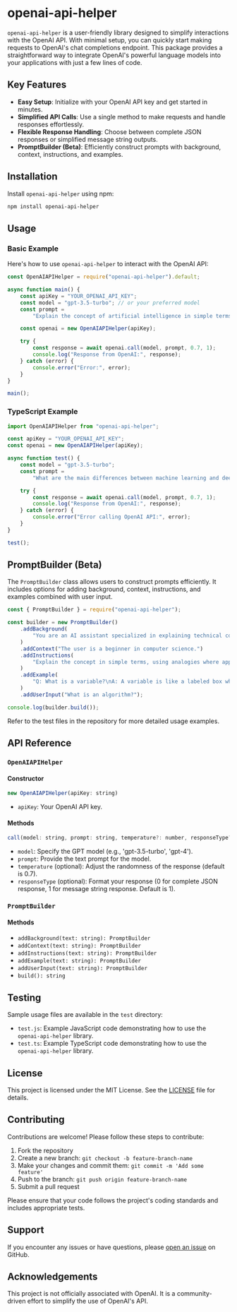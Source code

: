 # openai-api-helper

`openai-api-helper` is a user-friendly library designed to simplify interactions with the OpenAI API. With minimal setup, you can quickly start making requests to OpenAI's chat completions endpoint. This package provides a straightforward way to integrate OpenAI's powerful language models into your applications with just a few lines of code.

## Key Features

- **Easy Setup**: Initialize with your OpenAI API key and get started in minutes.
- **Simplified API Calls**: Use a single method to make requests and handle responses effortlessly.
- **Flexible Response Handling**: Choose between complete JSON responses or simplified message string outputs.
- **PromptBuilder (Beta)**: Efficiently construct prompts with background, context, instructions, and examples.

## Installation

Install `openai-api-helper` using npm:

```bash
npm install openai-api-helper
```

## Usage

### Basic Example

Here's how to use `openai-api-helper` to interact with the OpenAI API:

```javascript
const OpenAIAPIHelper = require("openai-api-helper").default;

async function main() {
	const apiKey = "YOUR_OPENAI_API_KEY";
	const model = "gpt-3.5-turbo"; // or your preferred model
	const prompt =
		"Explain the concept of artificial intelligence in simple terms.";

	const openai = new OpenAIAPIHelper(apiKey);

	try {
		const response = await openai.call(model, prompt, 0.7, 1);
		console.log("Response from OpenAI:", response);
	} catch (error) {
		console.error("Error:", error);
	}
}

main();
```

### TypeScript Example

```typescript
import OpenAIAPIHelper from "openai-api-helper";

const apiKey = "YOUR_OPENAI_API_KEY";
const openai = new OpenAIAPIHelper(apiKey);

async function test() {
	const model = "gpt-3.5-turbo";
	const prompt =
		"What are the main differences between machine learning and deep learning?";

	try {
		const response = await openai.call(model, prompt, 0.7, 1);
		console.log("Response from OpenAI:", response);
	} catch (error) {
		console.error("Error calling OpenAI API:", error);
	}
}

test();
```

## PromptBuilder (Beta)

The `PromptBuilder` class allows users to construct prompts efficiently. It includes options for adding background, context, instructions, and examples combined with user input.

```javascript
const { PromptBuilder } = require("openai-api-helper");

const builder = new PromptBuilder()
	.addBackground(
		"You are an AI assistant specialized in explaining technical concepts."
	)
	.addContext("The user is a beginner in computer science.")
	.addInstructions(
		"Explain the concept in simple terms, using analogies where appropriate."
	)
	.addExample(
		"Q: What is a variable?\nA: A variable is like a labeled box where you can store information. Just as you might put toys in a box labeled 'Toys', you can put data in a variable with a specific name."
	)
	.addUserInput("What is an algorithm?");

console.log(builder.build());
```

Refer to the test files in the repository for more detailed usage examples.

## API Reference

### `OpenAIAPIHelper`

#### Constructor

```javascript
new OpenAIAPIHelper(apiKey: string)
```

- `apiKey`: Your OpenAI API key.

#### Methods

```javascript
call(model: string, prompt: string, temperature?: number, responseType?: number): Promise<string | object>
```

- `model`: Specify the GPT model (e.g., 'gpt-3.5-turbo', 'gpt-4').
- `prompt`: Provide the text prompt for the model.
- `temperature` (optional): Adjust the randomness of the response (default is 0.7).
- `responseType` (optional): Format your response (0 for complete JSON response, 1 for message string response. Default is 1).

### `PromptBuilder`

#### Methods

- `addBackground(text: string): PromptBuilder`
- `addContext(text: string): PromptBuilder`
- `addInstructions(text: string): PromptBuilder`
- `addExample(text: string): PromptBuilder`
- `addUserInput(text: string): PromptBuilder`
- `build(): string`

## Testing

Sample usage files are available in the `test` directory:

- `test.js`: Example JavaScript code demonstrating how to use the `openai-api-helper` library.
- `test.ts`: Example TypeScript code demonstrating how to use the `openai-api-helper` library.

## License

This project is licensed under the MIT License. See the [LICENSE](LICENSE) file for details.

## Contributing

Contributions are welcome! Please follow these steps to contribute:

1. Fork the repository
2. Create a new branch: `git checkout -b feature-branch-name`
3. Make your changes and commit them: `git commit -m 'Add some feature'`
4. Push to the branch: `git push origin feature-branch-name`
5. Submit a pull request

Please ensure that your code follows the project's coding standards and includes appropriate tests.

## Support

If you encounter any issues or have questions, please [open an issue](https://github.com/yourusername/openai-api-helper/issues) on GitHub.

## Acknowledgements

This project is not officially associated with OpenAI. It is a community-driven effort to simplify the use of OpenAI's API.
